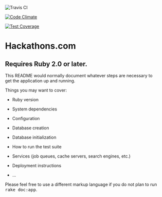 ![Travis CI](https://travis-ci.org/hackathons-com/Rails-MongoDB-Devise-test.svg?branch=master)

[![Code Climate](https://codeclimate.com/github/hackathons-com/Rails-MongoDB-Devise-test/badges/gpa.svg)](https://codeclimate.com/github/hackathons-com/Rails-MongoDB-Devise-test)

[![Test Coverage](https://codeclimate.com/github/hackathons-com/Rails-MongoDB-Devise-test/badges/coverage.svg)](https://codeclimate.com/github/hackathons-com/Rails-MongoDB-Devise-test/coverage)

# Hackathons.com

## Requires Ruby 2.0 or later.

This README would normally document whatever steps are necessary to get the
application up and running.

Things you may want to cover:

* Ruby version

* System dependencies

* Configuration

* Database creation

* Database initialization

* How to run the test suite

* Services (job queues, cache servers, search engines, etc.)

* Deployment instructions

* ...


Please feel free to use a different markup language if you do not plan to run
<tt>rake doc:app</tt>.
